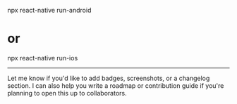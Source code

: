npx react-native run-android
# or
npx react-native run-ios



---

Let me know if you'd like to add badges, screenshots, or a changelog section. I can also help you write a roadmap or contribution guide if you're planning to open this up to collaborators.

